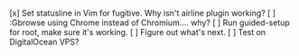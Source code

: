 [x] Set statusline in Vim for fugitive. Why isn't airline plugin working?
[ ] :Gbrowse using Chrome instead of Chromium.... why?
[ ] Run guided-setup for root, make sure it's working.
[ ] Figure out what's next.
[ ] Test on DigitalOcean VPS?
